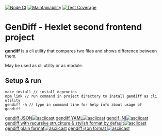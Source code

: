 [![Node CI](https://github.com/eKulshan/frontend-project-lvl2/workflows/Node%20CI/badge.svg)](https://github.com/eKulshan/frontend-project-lvl2/actions)
[![Maintainability](https://api.codeclimate.com/v1/badges/3a974bdc54324fe27aa1/maintainability)](https://codeclimate.com/github/eKulshan/frontend-project-lvl2/maintainability)
[![Test Coverage](https://api.codeclimate.com/v1/badges/3a974bdc54324fe27aa1/test_coverage)](https://codeclimate.com/github/eKulshan/frontend-project-lvl2/test_coverage)

# GenDiff - Hexlet second frontend project
**gendiff** is a cli utility that compares two files and shows difference between them.

May be used as cli utility or as module.

## Setup & run
```
make install // install depencies
npm link // run command in project directory to install gendiff as cli utility
gendiff -h // type in command line for help info about usage of gendiff
```
[gendiff JSON![asciicast](https://asciinema.org/a/SZGxlTECnEcbIFWYJlyNT8pxP.svg)](https://asciinema.org/a/SZGxlTECnEcbIFWYJlyNT8pxP)
[gendiff YAML![asciicast](https://asciinema.org/a/xJLJYEWKa9OCU1tbtLLaCqnVU.svg)](https://asciinema.org/a/xJLJYEWKa9OCU1tbtLLaCqnVU)
[gendif INI![asciicast](https://asciinema.org/a/1uLiD6l6OpcDlLCEEeGrKpVSj.svg)](https://asciinema.org/a/1uLiD6l6OpcDlLCEEeGrKpVSj)
[gendiff with recursive struckture & stylish format by default![asciicast](https://asciinema.org/a/GDQdCTpoYp3iGOzTQNUMN5eIx.svg)](https://asciinema.org/a/GDQdCTpoYp3iGOzTQNUMN5eIx)
[gendiff plain format![asciicast](https://asciinema.org/a/GhmlwyZaJgtIhLOUqKDiqULMv.svg)](https://asciinema.org/a/GhmlwyZaJgtIhLOUqKDiqULMv)
[gendiff json format ![asciicast](https://asciinema.org/a/Q3jcjGHI7GsG4gYh1jA2Nt2aa.svg)](https://asciinema.org/a/Q3jcjGHI7GsG4gYh1jA2Nt2aa)